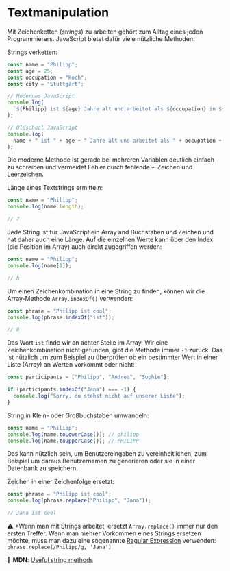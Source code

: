 # Textmanipulation

Mit Zeichenketten (_strings_) zu arbeiten gehört zum Alltag eines jeden Programmierers. JavaScript bietet dafür viele nützliche Methoden:

Strings verketten:

```javascript
const name = "Philipp";
const age = 25;
const occupation = "Koch";
const city = "Stuttgart";

// Modernes JavaScript
console.log(
  `${Philipp} ist ${age} Jahre alt und arbeitet als ${occupation} in ${city}`
);

// Oldschool JavaScript
console.log(
  name + " ist " + age + " Jahre alt und arbeitet als " + occupation + " in " + city
);
```

Die moderne Methode ist gerade bei mehreren Variablen deutlich einfach zu schreiben und vermeidet Fehler durch fehlende `+`-Zeichen und Leerzeichen.

Länge eines Textstrings ermitteln:

```javascript
const name = "Philipp";
console.log(name.length);

// 7
```

Jede String ist für JavaScript ein Array and Buchstaben und Zeichen und hat daher auch eine Länge. Auf die einzelnen Werte kann über den Index (die Position im Array) auch direkt zugegriffen werden:

```javascript
const name = "Philipp";
console.log(name[1]);

// h
```

Um einen Zeichenkombination in eine String zu finden, können wir die Array-Methode `Array.indexOf()` verwenden:

```javascript
const phrase = "Philipp ist cool";
console.log(phrase.indexOf("ist"));

// 8
```

Das Wort `ist` finde wir an achter Stelle im Array. Wir eine Zeichenkombination nicht gefunden, gibt die Methode immer `-1` zurück. Das ist nützlich um zum Beispiel zu überprüfen ob ein bestimmter Wert in einer Liste (Array) an Werten vorkommt oder nicht:

```javascript
const participants = ["Philipp", "Andrea", "Sophie"];

if (participants.indexOf("Jana") === -1) {
  console.log("Sorry, du stehst nicht auf unserer Liste");
}
```

String in Klein- oder Großbuchstaben umwandeln:

```javascript
const name = "Philipp";
console.log(name.toLowerCase()); // philipp
console.log(name.toUpperCase()); // PHILIPP
```

Das kann nützlich sein, um Benutzereingaben zu vereinheitlichen, zum Beispiel um daraus Benutzernamen zu generieren oder sie in einer Datenbank zu speichern.

Zeichen in einer Zeichenfolge ersetzt:

```javascript
const phrase = "Philipp ist cool";
console.log(phrase.replace("Philipp", "Jana"));

// Jana ist cool
```

⚠️ \*Wenn man mit Strings arbeitet, ersetzt `Array.replace()` immer nur den ersten Treffer. Wenn man mehrer Vorkommen eines Strings ersetzen möchte, muss man dazu eine sogenannte [Regular Expression](https://developer.mozilla.org/en-US/docs/Web/JavaScript/Reference/Global_Objects/RegExp) verwenden: `phrase.replace(/Philipp/g, 'Jana')`

📖 **MDN**: [Useful string methods](https://developer.mozilla.org/en-US/docs/Learn/JavaScript/First_steps/Useful_string_methods)
